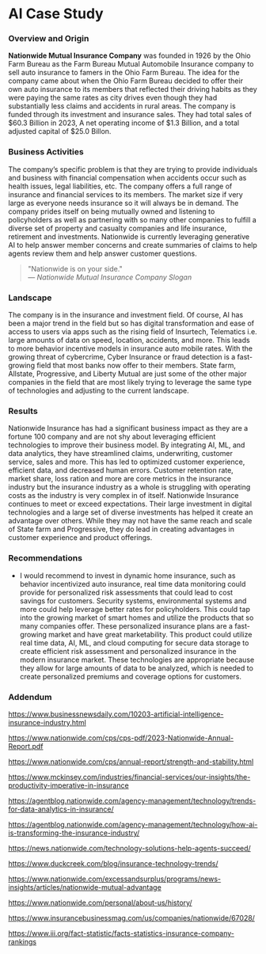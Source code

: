 # AI Case Study

### Overview and Origin

**Nationwide Mutual Insurance Company** was founded in 1926 by the Ohio Farm Bureau as the Farm Bureau Mutual Automobile Insurance company to sell auto insurance to famers in the Ohio Farm Bureau. The idea for the company came about when the Ohio Farm Bureau decided to offer their own auto insurance to its members that reflected their driving habits as they were paying the same rates as city drives even though they had substantially less claims and accidents in rural areas. The company is funded through its investment and insurance sales. They had total sales of $60.3 Billion in 2023, A net operating income of $1.3 Billion, and a total adjusted capital of $25.0 Billon.

### Business Activities

The company’s specific problem is that they are trying to provide individuals and business with financial compensation when accidents occur such as health issues, legal liabilities, etc. The company offers a full range of insurance and financial services to its members. The market size if very large as everyone needs insurance so it will always be in demand. The company prides itself on being mutually owned and listening to policyholders as well as partnering with so many other companies to fulfill a diverse set of property and casualty companies and life insurance, retirement and investments. Nationwide is currently leveraging generative AI to help answer member concerns and create summaries of claims to help agents review them and help answer customer questions.

> "Nationwide is on your side."  
> — *Nationwide Mutual Insurance Company Slogan*


### Landscape

The company is in the insurance and investment field. Of course, AI has been a major trend in the field but so has digital transformation and ease of access to users via apps such as the rising field of Insurtech, Telematics i.e. large amounts of data on speed, location, accidents, and more. This leads to more behavior incentive models in insurance auto mobile rates. With the growing threat of cybercrime, Cyber Insurance or fraud detection is a fast-growing field that most banks now offer to their members. State farm, Allstate, Progressive, and Liberty Mutual are just some of the other major companies in the field that are most likely trying to leverage the same type of technologies and adjusting to the current landscape.

### Results

Nationwide Insurance has had a significant business impact as they are a fortune 100 company and are not shy about leveraging efficient technologies to improve their business model. By integrating AI, ML, and data analytics, they have streamlined claims, underwriting, customer service, sales and more. This has led to optimized customer experience, efficient data, and decreased human errors. Customer retention rate, market share, loss ration and more are core metrics in the insurance industry but the insurance industry as a whole is struggling with operating costs as the industry is very complex in of itself. Nationwide Insurance continues to meet or exceed expectations. Their large investment in digital technologies and a large set of diverse investments has helped it create an advantage over others. While they may not have the same reach and scale of State farm and Progressive, they do lead in creating advantages in customer experience and product offerings.

### Recommendations

* I would recommend to invest in dynamic home insurance, such as behavior incentivized auto insurance, real time data monitoring could provide for personalized risk assessments that could lead to cost savings for customers. Security systems, environmental systems and more could help leverage better rates for policyholders. This could tap into the growing market of smart homes and utilize the products that so many companies offer. These personalized insurance plans are a fast-growing market and have great marketability. This product could utilize real time data, AI, ML, and cloud computing for secure data storage to create efficient risk assessment and personalized insurance in the modern insurance market. These technologies are appropriate because they allow for large amounts of data to be analyzed, which is needed to create personalized premiums and coverage options for customers.

### Addendum

<https://www.businessnewsdaily.com/10203-artificial-intelligence-insurance-industry.html>

<https://www.nationwide.com/cps/cps-pdf/2023-Nationwide-Annual-Report.pdf>

<https://www.nationwide.com/cps/annual-report/strength-and-stability.html>

<https://www.mckinsey.com/industries/financial-services/our-insights/the-productivity-imperative-in-insurance>

<https://agentblog.nationwide.com/agency-management/technology/trends-for-data-analytics-in-insurance/>

<https://agentblog.nationwide.com/agency-management/technology/how-ai-is-transforming-the-insurance-industry/>

<https://news.nationwide.com/technology-solutions-help-agents-succeed/>

<https://www.duckcreek.com/blog/insurance-technology-trends/>

<https://www.nationwide.com/excessandsurplus/programs/news-insights/articles/nationwide-mutual-advantage>

<https://www.nationwide.com/personal/about-us/history/>

<https://www.insurancebusinessmag.com/us/companies/nationwide/67028/>

<https://www.iii.org/fact-statistic/facts-statistics-insurance-company-rankings>
